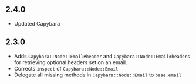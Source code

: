 ## 2.4.0

* Updated Capybara

## 2.3.0

* Adds `Capybara::Node::Email#header` and `Capybara::Node::Email#headers` for retrieving optional headers set on an email.
* Corrects `inspect` of `Capybara::Node::Email` 
* Delegate all missing methods in `Capybara::Node::Email` to `base.email`
